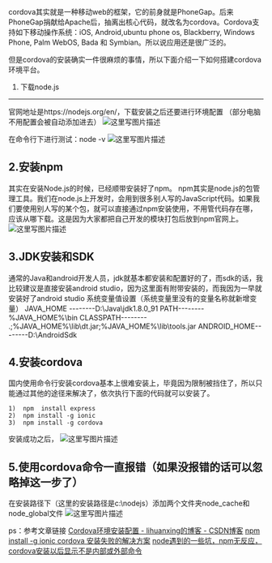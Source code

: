 ﻿cordova其实就是一种移动web的框架，它的前身就是PhoneGap。后来PhoneGap捐献给Apache后，抽离出核心代码，就改名为cordova。Cordova支持如下移动操作系统：iOS, Android,ubuntu phone os, Blackberry, Windows Phone, Palm WebOS, Bada 和 Symbian。所以说应用还是很广泛的。

但是cordova的安装确实一件很麻烦的事情，所以下面介绍一下如何搭建cordova环境平台。

1. 下载node.js
------------

官网地址是https://nodejs.org/en/，下载安装之后还要进行环境配置 （部分电脑不用配置会被自动添加进去）
![这里写图片描述](http://img.blog.csdn.net/20160824092613560)

在命令行下进行测试：node -v 
![这里写图片描述](http://img.blog.csdn.net/20160824092855766)

2.安装npm
-----

其实在安装Node.js的时候，已经顺带安装好了npm。 
npm其实是node.js的包管理工具。我们在node.js上开发时，会用到很多别人写的JavaScript代码。如果我们要使用别人写的某个包，就可以直接通过npm安装使用，不用管代码存在哪，应该从哪下载。这是因为大家都把自己开发的模块打包后放到npm官网上。 
![这里写图片描述](http://img.blog.csdn.net/20160824094233224)

3.JDK安装和SDK
-----------

通常的Java和android开发人员，jdk就基本都安装和配置好的了，而sdk的话，我比较建议是直接安装android studio，因为这里面有附带安装的，而我因为一早就安装好了android studio
系统变量值设置（系统变量里没有的变量名称就新增变量）
JAVA_HOME --------D:\Java\jdk1.8.0_91
PATH--------%JAVA_HOME%\bin
CLASSPATH--------  	.;%JAVA_HOME%\lib\dt.jar;%JAVA_HOME%\lib\tools.jar
ANDROID_HOME--------D:\AndroidSdk

4.安装cordova
-----------
国内使用命令行安装cordova基本上很难安装上，毕竟因为限制被挡住了，所以只能通过其他的途径来解决了，依次执行下面的代码就可以安装了。
```
1)  npm  install express   
2)  npm install -g ionic 
3)  npm install -g cordova 
```
安装成功之后， ![这里写图片描述](http://img.blog.csdn.net/20160824101923490)

5.使用cordova命令一直报错（如果没报错的话可以忽略掉这一步了）
-----------------------------------
在安装路径下（这里的安装路径是c:\nodejs）添加两个文件夹node_cache和node_global文件
![这里写图片描述](http://images2015.cnblogs.com/blog/965234/201705/965234-20170511144613238-1138467385.png)








ps：参考文章链接
      [Cordova环境安装配置 - lihuanxing的博客 - CSDN博客](http://blog.csdn.net/lihuanxing/article/details/52297815)
      [ npm install -g ionic cordova 安装失败的解决方案](http://blog.csdn.net/capmiachael/article/details/52368916)
      [node遇到的一些坑，npm无反应，cordova安装以后显示不是内部或外部命令](http://www.cnblogs.com/lhyhappy65/p/6840924.html)